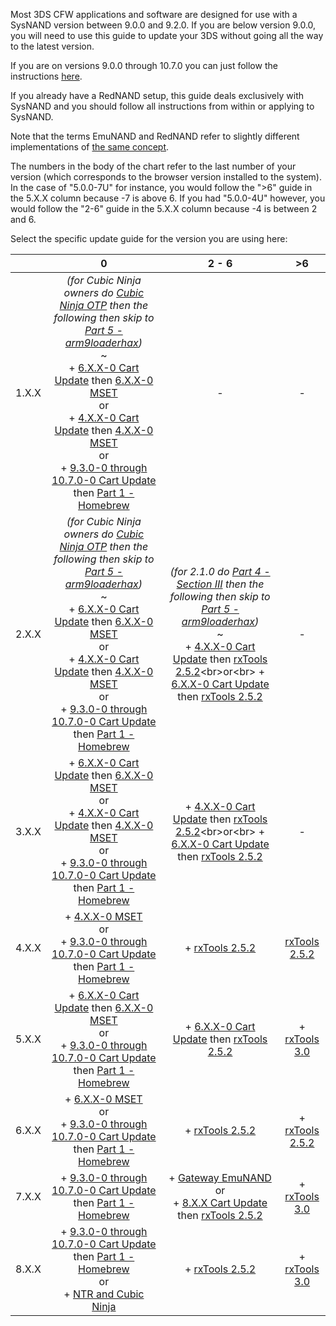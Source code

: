 Most 3DS CFW applications and software are designed for use with a SysNAND version between 9.0.0 and 9.2.0. If you are below version 9.0.0, you will need to use this guide to update your 3DS without going all the way to the latest version.    

If you are on versions 9.0.0 through 10.7.0 you can just follow the instructions [here](https://github.com/Plailect/Guide/wiki/Get-Started).

If you already have a RedNAND setup, this guide deals exclusively with SysNAND and you should follow all instructions from within or applying to SysNAND.

Note that the terms EmuNAND and RedNAND refer to slightly different implementations of [the same concept](http://3dbrew.org/wiki/NAND_Redirection).

The numbers in the body of the chart refer to the last number of your version (which corresponds to the browser version installed to the system). In the case of "5.0.0-7U" for instance, you would follow the ">6" guide in the 5.X.X column because -7 is above 6. If you had "5.0.0-4U" however, you would follow the "2-6" guide in the 5.X.X column because -4 is between 2 and 6.

Select the specific update guide for the version you are using here:

|       |                                                                0                                                                |                                                    2 - 6                                                    |          >6         |
|:-----:|:-------------------------------------------------------------------------------------------------------------------------------:|:-----------------------------------------------------------------------------------------------------------:|:-------------------:|
| 1.X.X | *(for Cubic Ninja owners do [Cubic Ninja OTP](https://github.com/Plailect/Guide/wiki/9.2.0-Update-(Cubic-Ninja-OTP)) then the following then skip to [Part 5 - arm9loaderhax](https://github.com/Plailect/Guide/wiki/Part-5-(arm9loaderhax)))*<br>~<br>+ [6.X.X-0 Cart Update](https://github.com/Plailect/Guide/wiki/9.2.0-Update-(Cart-Update)) then [6.X.X-0 MSET](https://github.com/Plailect/Guide/wiki/9.2.0-Update-(rxTools-MSET))<br>or<br> + [4.X.X-0 Cart Update](https://github.com/Plailect/Guide/wiki/9.2.0-Update-(Cart-Update)) then [4.X.X-0 MSET](https://github.com/Plailect/Guide/wiki/9.2.0-Update-(rxTools-MSET))<br>or<br> + [9.3.0-0 through 10.7.0-0 Cart Update](https://github.com/Plailect/Guide/wiki/9.2.0-Update-(Cart-Update)) then [Part 1 - Homebrew](https://github.com/Plailect/Guide/wiki/Part-1-(Homebrew)) |                                                      -                                                      |          -          |
| 2.X.X | *(for Cubic Ninja owners do [Cubic Ninja OTP](https://github.com/Plailect/Guide/wiki/9.2.0-Update-(Cubic-Ninja-OTP)) then the following then skip to [Part 5 - arm9loaderhax](https://github.com/Plailect/Guide/wiki/Part-5-(arm9loaderhax)))*<br>~<br> + [6.X.X-0 Cart Update](https://github.com/Plailect/Guide/wiki/9.2.0-Update-(Cart-Update)) then [6.X.X-0 MSET](https://github.com/Plailect/Guide/wiki/9.2.0-Update-(rxTools-MSET))<br>or<br> + [4.X.X-0 Cart Update](https://github.com/Plailect/Guide/wiki/9.2.0-Update-(Cart-Update)) then [4.X.X-0 MSET](https://github.com/Plailect/Guide/wiki/9.2.0-Update-(rxTools-MSET))<br>or<br> + [9.3.0-0 through 10.7.0-0 Cart Update](https://github.com/Plailect/Guide/wiki/9.2.0-Update-(Cart-Update)) then [Part 1 - Homebrew](https://github.com/Plailect/Guide/wiki/Part-1-(Homebrew)) | *(for 2.1.0 do [Part 4 - Section III](https://github.com/Plailect/Guide/wiki/Part-4-(Getting-the-OTP)#section-iii---getting-the-otp) then the following then skip to [Part 5 - arm9loaderhax](https://github.com/Plailect/Guide/wiki/Part-5-(arm9loaderhax)))*<br>~<br>+ [4.X.X-0 Cart Update](https://github.com/Plailect/Guide/wiki/9.2.0-Update-(Cart-Update)) then [rxTools 2.5.2](https://github.com/Plailect/Guide/wiki/9.2.0-Update-(rxTools-2.5.2))<br>or<br> + [6.X.X-0 Cart Update](https://github.com/Plailect/Guide/wiki/9.2.0-Update-(Cart-Update)) then [rxTools 2.5.2](https://github.com/Plailect/Guide/wiki/9.2.0-Update-(rxTools-2.5.2)) |          -          |
| 3.X.X | + [6.X.X-0 Cart Update](https://github.com/Plailect/Guide/wiki/9.2.0-Update-(Cart-Update)) then [6.X.X-0 MSET](https://github.com/Plailect/Guide/wiki/9.2.0-Update-(rxTools-MSET))<br>or<br> + [4.X.X-0 Cart Update](https://github.com/Plailect/Guide/wiki/9.2.0-Update-(Cart-Update)) then [4.X.X-0 MSET](https://github.com/Plailect/Guide/wiki/9.2.0-Update-(rxTools-MSET))<br>or<br> + [9.3.0-0 through 10.7.0-0 Cart Update](https://github.com/Plailect/Guide/wiki/9.2.0-Update-(Cart-Update)) then [Part 1 - Homebrew](https://github.com/Plailect/Guide/wiki/Part-1-(Homebrew)) | + [4.X.X-0 Cart Update](https://github.com/Plailect/Guide/wiki/9.2.0-Update-(Cart-Update)) then [rxTools 2.5.2](https://github.com/Plailect/Guide/wiki/9.2.0-Update-(rxTools-2.5.2))<br>or<br> + [6.X.X-0 Cart Update](https://github.com/Plailect/Guide/wiki/9.2.0-Update-(Cart-Update)) then [rxTools 2.5.2](https://github.com/Plailect/Guide/wiki/9.2.0-Update-(rxTools-2.5.2)) |          -          |
| 4.X.X | + [4.X.X-0 MSET](https://github.com/Plailect/Guide/wiki/9.2.0-Update-(rxTools-MSET))<br>or<br> + [9.3.0-0 through 10.7.0-0 Cart Update](https://github.com/Plailect/Guide/wiki/9.2.0-Update-(Cart-Update)) then [Part 1 - Homebrew](https://github.com/Plailect/Guide/wiki/Part-1-(Homebrew)) |                                             + [rxTools 2.5.2](https://github.com/Plailect/Guide/wiki/9.2.0-Update-(rxTools-2.5.2))                                             |  [rxTools 2.5.2](https://github.com/Plailect/Guide/wiki/9.2.0-Update-(rxTools-2.5.2))  |
| 5.X.X | + [6.X.X-0 Cart Update](https://github.com/Plailect/Guide/wiki/9.2.0-Update-(Cart-Update)) then [6.X.X-0 MSET](https://github.com/Plailect/Guide/wiki/9.2.0-Update-(rxTools-MSET))<br>or<br> + [9.3.0-0 through 10.7.0-0 Cart Update](https://github.com/Plailect/Guide/wiki/9.2.0-Update-(Cart-Update)) then [Part 1 - Homebrew](https://github.com/Plailect/Guide/wiki/Part-1-(Homebrew)) |                               + [6.X.X-0 Cart Update](https://github.com/Plailect/Guide/wiki/9.2.0-Update-(Cart-Update)) then [rxTools 2.5.2](https://github.com/Plailect/Guide/wiki/9.2.0-Update-(rxTools-2.5.2))                              |  + [rxTools 3.0](https://github.com/Plailect/Guide/wiki/9.2.0-Update-(rxTools-3.0))  |
| 6.X.X |                + [6.X.X-0 MSET](https://github.com/Plailect/Guide/wiki/9.2.0-Update-(rxTools-MSET))<br>or<br> + [9.3.0-0 through 10.7.0-0 Cart Update](https://github.com/Plailect/Guide/wiki/9.2.0-Update-(Cart-Update)) then [Part 1 - Homebrew](https://github.com/Plailect/Guide/wiki/Part-1-(Homebrew))               |                                             + [rxTools 2.5.2](https://github.com/Plailect/Guide/wiki/9.2.0-Update-(rxTools-2.5.2))                                             | + [rxTools 2.5.2](https://github.com/Plailect/Guide/wiki/9.2.0-Update-(rxTools-2.5.2)) |
| 7.X.X |                              + [9.3.0-0 through 10.7.0-0 Cart Update](https://github.com/Plailect/Guide/wiki/9.2.0-Update-(Cart-Update)) then [Part 1 - Homebrew](https://github.com/Plailect/Guide/wiki/Part-1-(Homebrew))                              |                                            + [Gateway EmuNAND](https://github.com/Plailect/Guide/wiki/9.2.0-Update-(Gateway-EmuNAND))<br>or<br>+ [8.X.X Cart Update](https://github.com/Plailect/Guide/wiki/9.2.0-Update-(Cart-Update)) then [rxTools 2.5.2](https://github.com/Plailect/Guide/wiki/9.2.0-Update-(rxTools-2.5.2))                                             |  + [rxTools 3.0](https://github.com/Plailect/Guide/wiki/9.2.0-Update-(rxTools-3.0))  |
| 8.X.X |             + [9.3.0-0 through 10.7.0-0 Cart Update](https://github.com/Plailect/Guide/wiki/9.2.0-Update-(Cart-Update)) then [Part 1 - Homebrew](https://github.com/Plailect/Guide/wiki/Part-1-(Homebrew))<br>or<br> + [NTR and Cubic Ninja](https://github.com/Plailect/Guide/wiki/9.2.0-Update-(NTR-and-Cubic-Ninja))             |                                             + [rxTools 2.5.2](https://github.com/Plailect/Guide/wiki/9.2.0-Update-(rxTools-2.5.2))                                             | + [rxTools 3.0](https://github.com/Plailect/Guide/wiki/9.2.0-Update-(rxTools-3.0)) |
